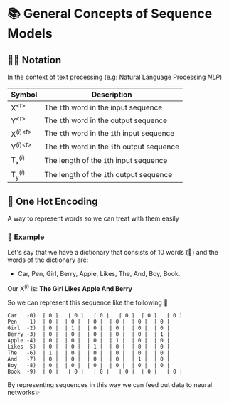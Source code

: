 # 📚 General Concepts of Sequence Models

## 👩‍🏫 Notation

In the context of text processing (e.g: Natural Language Processing _NLP_)

| Symbol                             | Description                                 |
| ---------------------------------- |---------------------------------------------|
| X<sup><<i>t</i>></sup>             | The `t`th word in the input sequence        |
| Y<sup><<i>t</i>></sup>             | The `t`th word in the output sequence       |
| X<sup>(<i>i</i>)<<i>t</i>></sup>   | The `t`th word in the `i`th input sequence  |
| Y<sup>(<i>i</i>)<<i>t</i>></sup>   | The `t`th word in the `i`th output sequence |
| T<sub>x</sub><sup>(<i>i</i>)</sup> | The length of the `i`th input sequence      |
| T<sub>y</sub><sup>(<i>i</i>)</sup> | The length of the `i`th output sequence     |

## 🚀 One Hot Encoding
A way to represent words so we can treat with them easily 

### 🔎 Example
Let's say that we have a dictionary that consists of 10 words (🤭) and the words of the dictionary are: 
- Car, Pen, Girl, Berry, Apple, Likes, The, And, Boy, Book.

Our X<sup>(<i>i</i>)</sup> is: **The Girl Likes Apple And Berry**

So we can represent this sequence like the following 👀

```
Car   -0)  ⌈ 0 ⌉   ⌈ 0 ⌉   ⌈ 0 ⌉   ⌈ 0 ⌉  ⌈ 0 ⌉   ⌈ 0 ⌉ 
Pen   -1)  | 0 |  | 0 |  | 0 |  | 0 |  | 0 |  | 0 |
Girl  -2)  | 0 |  | 1 |  | 0 |  | 0 |  | 0 |  | 0 |
Berry -3)  | 0 |  | 0 |  | 0 |  | 0 |  | 0 |  | 1 |
Apple -4)  | 0 |  | 0 |  | 0 |  | 1 |  | 0 |  | 0 |
Likes -5)  | 0 |  | 0 |  | 1 |  | 0 |  | 0 |  | 0 |
The   -6)  | 1 |  | 0 |  | 0 |  | 0 |  | 0 |  | 0 |
And   -7)  | 0 |  | 0 |  | 0 |  | 0 |  | 1 |  | 0 |
Boy   -8)  | 0 |  | 0 |  | 0 |  | 0 |  | 0 |  | 0 |
Book  -9)  ⌊ 0 ⌋   ⌊ 0 ⌋   ⌊ 0 ⌋   ⌊ 0 ⌋  ⌊ 0 ⌋   ⌊ 0 ⌋
```

By representing sequences in this way we can feed out data to neural networks✨

